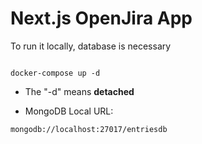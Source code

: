 # Next.js OpenJira App

To run it locally, database is necessary

```

docker-compose up -d
```

- The "-d" means **detached**

- MongoDB Local URL:

```
mongodb://localhost:27017/entriesdb
```
